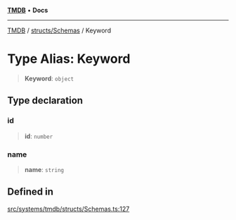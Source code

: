 [**TMDB**](../../../README.md) • **Docs**

***

[TMDB](../../../README.md) / [structs/Schemas](../README.md) / Keyword

# Type Alias: Keyword

> **Keyword**: `object`

## Type declaration

### id

> **id**: `number`

### name

> **name**: `string`

## Defined in

[src/systems/tmdb/structs/Schemas.ts:127](https://github.com/Norviah/media-hub/blob/18a8c2edf600e1d27fc5173db1855dfb068c9a34/src/systems/tmdb/structs/Schemas.ts#L127)
